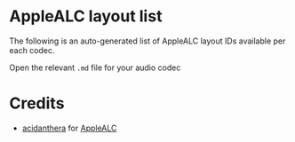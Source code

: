 # AppleALC layout list

The following is an auto-generated list of AppleALC layout IDs available per each codec.

Open the relevant `.md` file for your audio codec 
# Credits

- [acidanthera](https://github.com/acidanthera) for [AppleALC](https://github.com/acidanthera/AppleALC)
